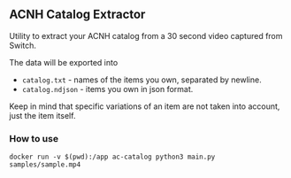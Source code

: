 ## ACNH Catalog Extractor

Utility to extract your ACNH catalog from a 30 second video captured from Switch.

The data will be exported into
* `catalog.txt` - names of the items you own, separated by newline.
* `catalog.ndjson` - items you own in json format.

Keep in mind that specific variations of an item are not taken into account, just the item itself.

### How to use

```
docker run -v $(pwd):/app ac-catalog python3 main.py samples/sample.mp4
```
